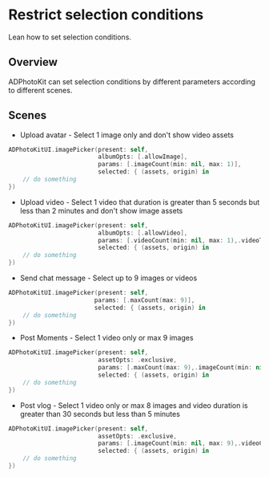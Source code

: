 # Restrict selection conditions

Lean how to set selection conditions.

## Overview

ADPhotoKit can set selection conditions by different parameters according to different scenes.

## Scenes

* Upload avatar - Select 1 image only and don't show video assets

```swift
ADPhotoKitUI.imagePicker(present: self,
                         albumOpts: [.allowImage],
                         params: [.imageCount(min: nil, max: 1)],
                         selected: { (assets, origin) in
    // do something
})
```

* Upload video - Select 1 video that duration is greater than 5 seconds but less than 2 minutes and don't show image assets

```swift
ADPhotoKitUI.imagePicker(present: self,
                         albumOpts: [.allowVideo],
                         params: [.videoCount(min: nil, max: 1),.videoTime(min: 5, max: 120)],
                         selected: { (assets, origin) in
    // do something
})
```

* Send chat message - Select up to 9 images or videos

```swift
ADPhotoKitUI.imagePicker(present: self,
                        params: [.maxCount(max: 9)],
                        selected: { (assets, origin) in
    // do something
})
```

* Post Moments - Select 1 video only or max 9 images

```swift
ADPhotoKitUI.imagePicker(present: self,
                         assetOpts: .exclusive,
                         params: [.maxCount(max: 9),.imageCount(min: nil, max: 9),.videoCount(min: nil, max: 1)],
                         selected: { (assets, origin) in
    // do something
})
```

* Post vlog - Select 1 video only or max 8 images and video duration is greater than 30 seconds but less than 5 minutes

```swift
ADPhotoKitUI.imagePicker(present: self,
                         assetOpts: .exclusive,
                         params: [.imageCount(min: nil, max: 9),.videoCount(min: nil, max: 1),.videoTime(min: 30, max: 300)],
                         selected: { (assets, origin) in
    // do something
})
```
